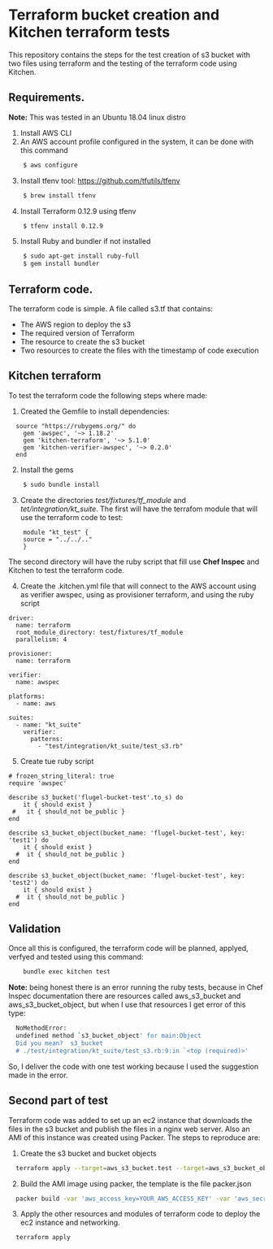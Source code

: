 
# Terraform bucket creation and Kitchen terraform tests

This repository contains the steps for the test creation of s3 bucket with two files using terraform and the testing of the terraform code using Kitchen.

## Requirements.

**Note:** This was tested in an Ubuntu 18.04 linux distro

1. Install AWS CLI
2. An AWS account profile configured in the system, it can be done with this command
```sh
    $ aws configure
```
3. Install tfenv tool: https://github.com/tfutils/tfenv
```sh
    $ brew install tfenv
```
4. Install Terraform 0.12.9 using tfenv
```sh
    $ tfenv install 0.12.9
```
5. Install Ruby and bundler if not installed
```sh
    $ sudo apt-get install ruby-full
    $ gem install bundler
```

## Terraform code.

The terraform code is simple. A file called s3.tf that contains:

* The AWS region to deploy the s3
* The required version of Terraform
* The resource to create the s3 bucket
* Two resources to create the files with the timestamp of code execution

## Kitchen terraform

To test the terraform code the following steps where made:

1. Created the Gemfile to install dependencies:
```
  source "https://rubygems.org/" do
    gem 'awspec', '~> 1.18.2'
    gem 'kitchen-terraform', '~> 5.1.0'
    gem 'kitchen-verifier-awspec', '~> 0.2.0'
  end
```
2. Install the gems
```sh
    $ sudo bundle install
```
3. Create the directories *test/fixtures/tf_module* and *tet/integration/kt_suite*. 
The first will have the terrafom module that will use the terraform code to test:
```
    module "kt_test" {
    source = "../../.."
    }
```
The second directory will have the ruby script that fill use **Chef Inspec** and Kitchen to test the terraform code.

4. Create the .kitchen.yml file that will connect to the AWS account using as verifier awspec, using as provisioner terraform, and using the ruby script 
```
driver:
  name: terraform
  root_module_directory: test/fixtures/tf_module
  parallelism: 4

provisioner:
  name: terraform

verifier:
  name: awspec

platforms:
  - name: aws

suites:
  - name: "kt_suite"
    verifier:
      patterns:
        - "test/integration/kt_suite/test_s3.rb"
```
5. Create tue ruby script 
```
# frozen_string_literal: true
require 'awspec'

describe s3_bucket('flugel-bucket-test'.to_s) do
    it { should exist }
 #   it { should_not be_public }
end

describe s3_bucket_object(bucket_name: 'flugel-bucket-test', key: 'test1') do
    it { should exist }
  #  it { should_not be_public }
end

describe s3_bucket_object(bucket_name: 'flugel-bucket-test', key: 'test2') do
    it { should exist }
  #  it { should_not be_public }
end
```

## Validation

Once all this is configured, the terraform code will be planned, applyed, verfyed and tested using this command:
```sh
    bundle exec kitchen test
```

**Note:** being honest there is an error running the ruby tests, because in Chef Inspec documentation there are resources called aws_s3_bucket and aws_s3_bucket_object, but when I use that resources I get error of this type:
```sh
  NoMethodError:
  undefined method `s3_bucket_object' for main:Object
  Did you mean?  s3_bucket
  # ./test/integration/kt_suite/test_s3.rb:9:in `<top (required)>'

```
So, I deliver the code with one test working because I used the suggestion made in the error.

## Second part of test

Terraform code was added to set up an ec2 instance that downloads the files in the s3 bucket and publish the files in a nginx web server. Also an AMI of this instance was created using Packer. The steps to reproduce are:

1. Create the s3 bucket and bucket objects
```sh
  terraform apply --target=aws_s3_bucket.test --target=aws_s3_bucket_object.file1 --target=aws_s3_bucket_object.file2 
```
2. Build the AMI image using packer, the template is the file packer.json
```sh
  packer build -var 'aws_access_key=YOUR_AWS_ACCESS_KEY' -var 'aws_secret_key=YOUR_AWS_SECRET_KEY' packer.json
```
3. Apply the other resources and modules of terraform code to deploy the ec2 instance and networking.
```sh
  terraform apply
```